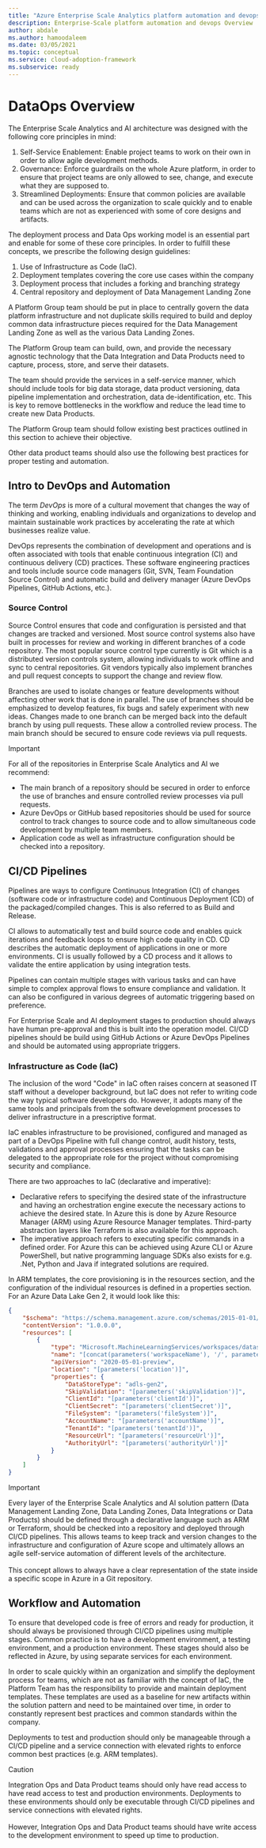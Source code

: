 ```yaml
---
title: "Azure Enterprise Scale Analytics platform automation and devops Overview"
description: Enterprise-Scale platform automation and devops Overview
author: abdale
ms.author: hamoodaleem
ms.date: 03/05/2021
ms.topic: conceptual
ms.service: cloud-adoption-framework
ms.subservice: ready
---
```


# DataOps Overview

The Enterprise Scale Analytics and AI architecture was designed with the following core principles in mind:

1. Self-Service Enablement: Enable project teams to work on their own in order to allow agile development methods.
2. Governance: Enforce guardrails on the whole Azure platform, in order to ensure that project teams are only allowed to see, change, and execute what they are supposed to.
3. Streamlined Deployments: Ensure that common policies are available and can be used across the organization to scale quickly and to enable teams which are not as experienced with some of core designs and artifacts.

The deployment process and Data Ops working model is an essential part and enable for some of these core principles. In order to fulfill these concepts, we prescribe the following design guidelines:

1. Use of Infrastructure as Code (IaC).
2. Deployment templates covering the core use cases within the company
3. Deployment process that includes a forking and branching strategy
4. Central repository and deployment of Data Management Landing Zone

A Platform Group team should be put in place to centrally govern the data platform infrastructure and not duplicate skills required to build and deploy common data infrastructure pieces required for the Data Management Landing Zone as well as the various Data Landing Zones.

The Platform Group team can build, own, and provide the necessary agnostic technology that the Data Integration and Data Products need to capture, process, store, and serve their datasets.

The team should provide the services in a self-service manner, which should include tools for big data storage, data product versioning, data pipeline implementation and orchestration, data de-identification, etc. This is key to remove bottlenecks in the workflow and reduce the lead time to create new Data Products.

The Platform Group team should follow existing best practices outlined in this section to achieve their objective.

Other data product teams should also use the following best practices for proper testing and automation.

## Intro to DevOps and Automation

The term *DevOps* is more of a cultural movement that changes the way of thinking and working, enabling individuals and organizations to develop and maintain sustainable work practices by accelerating the rate at which businesses realize value.

DevOps represents the combination of development and operations and is often associated with tools that enable continuous integration (CI) and continuous delivery (CD) practices. These software engineering practices and tools include source code managers (Git, SVN, Team Foundation Source Control) and automatic build and delivery manager (Azure DevOps Pipelines, GitHub Actions, etc.).

### Source Control

Source Control ensures that code and configuration is persisted and that changes are tracked and versioned. Most source control systems also have built in processes for review and working in different branches of a code repository. The most popular source control type currently is Git which is a distributed version controls system, allowing individuals to work offline and sync to central repositories. Git vendors typically also implement branches and pull request concepts to support the change and review flow.

Branches are used to isolate changes or feature developments without affecting other work that is done in parallel. The use of branches should be emphasized to develop features, fix bugs and safely experiment with new ideas. Changes made to one branch can be merged back into the default branch by using pull requests. These allow a controlled review process. The main branch should be secured to ensure code reviews via pull requests.

>[!IMPORTANT]
>For all of the repositories in Enterprise Scale Analytics and AI we recommend:
>
> - The main branch of a repository should be secured in order to enforce the use of branches and ensure controlled review processes via pull requests.
> - Azure DevOps or GitHub based repositories should be used for source control to track changes to source code and to allow simultaneous code development by multiple team members.
> - Application code as well as infrastructure configuration should be checked into a repository.

## CI/CD Pipelines

Pipelines are ways to configure Continuous Integration (CI) of changes (software code or infrastructure code) and Continuous Deployment (CD) of the packaged/compiled changes. This is also referred to as Build and Release.

CI allows to automatically test and build source code and enables quick iterations and feedback loops to ensure high code quality in CD. CD describes the automatic deployment of applications in one or more environments. CI is usually followed by a CD process and it allows to validate the entire application by using integration tests.

Pipelines can contain multiple stages with various tasks and can have simple to complex approval flows to ensure compliance and validation. It can also be configured in various degrees of automatic triggering based on preference.

For Enterprise Scale and AI deployment stages to production should always have human pre-approval and this is built into the operation model. CI/CD pipelines should be build using GitHub Actions or Azure DevOps Pipelines and should be automated using appropriate triggers.

### Infrastructure as Code (IaC)

The inclusion of the word "Code" in IaC often raises concern at seasoned IT staff without a developer background, but IaC does not refer to writing code the way typical software developers do. However, it adopts many of the same tools and principals from the software development processes to deliver infrastructure in a prescriptive format.

IaC enables infrastructure to be provisioned, configured and managed as part of a DevOps Pipeline with full change control, audit history, tests, validations and approval processes ensuring that the tasks can be delegated to the appropriate role for the project without compromising security and compliance.

There are two approaches to IaC (declarative and imperative):

- Declarative refers to specifying the desired state of the infrastructure and having an orchestration engine execute the necessary actions to achieve the desired state. In Azure this is done by Azure Resource Manager (ARM) using Azure Resource Manager templates. Third-party abstraction layers like Terraform is also available for this approach.
- The imperative approach refers to executing specific commands in a defined order. For Azure this can be achieved using Azure CLI or Azure PowerShell, but native programming language SDKs also exists for e.g. .Net, Python and Java if integrated solutions are required.

In ARM templates, the core provisioning is in the resources section, and the configuration of the individual resources is defined in a properties section. For an Azure Data Lake Gen 2, it would look like this:

```json
{
    "$schema": "https://schema.management.azure.com/schemas/2015-01-01/deploymentTemplate.json#",
    "contentVersion": "1.0.0.0",
    "resources": [
        {
            "type": "Microsoft.MachineLearningServices/workspaces/datastores",
            "name": "[concat(parameters('workspaceName'), '/', parameters('datastoreName'))]",
            "apiVersion": "2020-05-01-preview",
            "location": "[parameters('location')]",
            "properties": {
                "DataStoreType": "adls-gen2",
                "SkipValidation": "[parameters('skipValidation')]",
                "ClientId": "[parameters('clientId')]",
                "ClientSecret": "[parameters('clientSecret')]",
                "FileSystem": "[parameters('fileSystem')]",
                "AccountName": "[parameters('accountName')]",
                "TenantId": "[parameters('tenantId')]",
                "ResourceUrl": "[parameters('resourceUrl')]",
                "AuthorityUrl": "[parameters('authorityUrl')]"
            }
        }
    ]
}

```

>[!IMPORTANT]
>Every layer of the Enterprise Scale Analytics and AI solution pattern (Data Management Landing Zone, Data Landing Zones, Data Integrations or Data Products) should be defined through a declarative language such as ARM or Terraform, should be checked into a repository and deployed through CI/CD pipelines. This allows teams to keep track and version changes to the infrastructure and configuration of Azure scope and ultimately allows an agile self-service automation of different levels of the architecture.\
\
>This concept allows to always have a clear representation of the state inside a specific scope in Azure in a Git repository.

## Workflow and Automation

To ensure that developed code is free of errors and ready for production, it should always be provisioned through CI/CD pipelines using multiple stages. Common practice is to have a development environment, a testing environment, and a production environment. These stages should also be reflected in Azure, by using separate services for each environment.

In order to scale quickly within an organization and simplify the deployment process for teams, which are not as familiar with the concept of IaC, the Platform Team has the responsibility to provide and maintain deployment templates. These templates are used as a baseline for new artifacts within the solution pattern and need to be maintained over time, in order to constantly represent best practices and common standards within the company.

Deployments to test and production should only be manageable through a CI/CD pipeline and a service connection with elevated rights to enforce common best practices (e.g. ARM templates).

>[!CAUTION]
>Integration Ops and Data Product teams should only have read access to have read access to test and production environments. Deployments to these environments should only be executable through CI/CD pipelines and service connections with elevated rights. \
\
>However, Integration Ops and Data Product teams should have write access to the development environment to speed up time to production.
